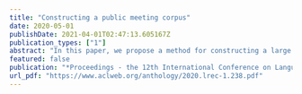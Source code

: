 ```yaml
---
title: "Constructing a public meeting corpus"
date: 2020-05-01
publishDate: 2021-04-01T02:47:13.605167Z
publication_types: ["1"]
abstract: "In this paper, we propose a method for constructing a large corpus about a century of public meetings in historical Australian newspapers, and analyze the constructed corpus. The corpus construction method is based on image processing and Optical Character Recognition (OCR). We digitize and transcribe texts of the specific topic of public meeting. Experiments show that our proposed method achieves a F-score of 71.5% with a high recall of 97.5% for corpus construction. This allows us to feed a content search tool for temporal and semantic content analysis."
featured: false
publication: "*Proceedings - the 12th International Conference on Language Resources and Evaluation (LREC 2020)*"
url_pdf: "https://www.aclweb.org/anthology/2020.lrec-1.238.pdf"
---
```


